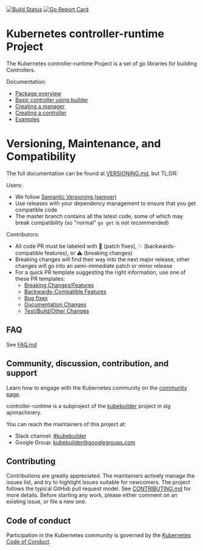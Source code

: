 [![Build Status](https://travis-ci.org/kubernetes-sigs/controller-runtime.svg?branch=master)](https://travis-ci.org/kubernetes-sigs/controller-runtime "Travis")
[![Go Report Card](https://goreportcard.com/badge/sigs.k8s.io/controller-runtime)](https://goreportcard.com/report/sigs.k8s.io/controller-runtime)


# Kubernetes controller-runtime Project

The Kubernetes controller-runtime Project is a set of go libraries for building Controllers.

Documentation:

- [Package overview](https://godoc.org/github.com/kubernetes-sigs/controller-runtime/pkg)
- [Basic controller using builder](https://godoc.org/github.com/kubernetes-sigs/controller-runtime/pkg/builder#example-Builder)
- [Creating a manager](https://godoc.org/github.com/kubernetes-sigs/controller-runtime/pkg/manager#example-New)
- [Creating a controller](https://godoc.org/github.com/kubernetes-sigs/controller-runtime/pkg/controller#example-New)
- [Examples](https://github.com/kubernetes-sigs/controller-runtime/blob/master/examples)

# Versioning, Maintenance, and Compatibility

The full documentation can be found at [VERSIONING.md](VERSIONING.md), but TL;DR:

Users:

- We follow [Semantic Versioning (semver)](https://semver.org)
- Use releases with your dependency management to ensure that you get compatible code
- The master branch contains all the latest code, some of which may break compatibility (so "normal" `go get` is not recommended)

Contributors:

- All code PR must be labeled with :bug: (patch fixes), :sparkles: (backwards-compatible features), or :warning: (breaking changes)
- Breaking changes will find their way into the next major release, other changes will go into an semi-immediate patch or minor release
- For a quick PR template suggesting the right information, use one of these PR templates:
  * [Breaking Changes/Features](/.github/PULL_REQUEST_TEMPLATE/breaking_change.md)
  * [Backwards-Compatible Features](/.github/PULL_REQUEST_TEMPLATE/compat_feature.md)
  * [Bug fixes](/.github/PULL_REQUEST_TEMPLATE/bug_fix.md)
  * [Documentation Changes](/.github/PULL_REQUEST_TEMPLATE/docs.md)
  * [Test/Build/Other Changes](/.github/PULL_REQUEST_TEMPLATE/other.md)

## FAQ

See [FAQ.md](FAQ.md)

## Community, discussion, contribution, and support

Learn how to engage with the Kubernetes community on the [community page](http://kubernetes.io/community/).

controller-runtime is a subproject of the [kubebuilder](https://github.com/kubernetes-sigs/kubebuilder) project
in sig apimachinery.

You can reach the maintainers of this project at:

- Slack channel: [#kubebuilder](http://slack.k8s.io/#kubebuilder)
- Google Group: [kubebuilder@googlegroups.com](https://groups.google.com/forum/#!forum/kubebuilder)

## Contributing
Contributions are greatly appreciated. The maintainers actively manage the issues list, and try to highlight issues suitable for newcomers.
The project follows the typical GitHub pull request model. See [CONTRIBUTING.md](CONTRIBUTING.md) for more details.
Before starting any work, please either comment on an existing issue, or file a new one.

## Code of conduct

Participation in the Kubernetes community is governed by the [Kubernetes Code of Conduct](code-of-conduct.md).

